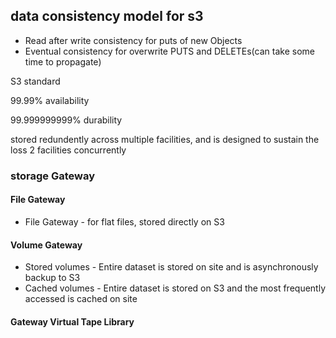 ## data consistency model for s3

- Read after write consistency for puts of new Objects
- Eventual consistency for overwrite PUTS and DELETEs(can take some time to propagate)



S3 standard

99.99% availability

99.999999999% durability

stored redundently across multiple facilities, and is designed to sustain the loss 2 facilities concurrently



### storage Gateway

#### File Gateway

- File Gateway - for flat files, stored directly on S3

#### Volume Gateway

- Stored volumes - Entire dataset is stored on site and is asynchronously backup to S3
- Cached volumes - Entire dataset is stored on S3 and the most frequently accessed is cached on site

#### Gateway Virtual Tape Library

